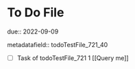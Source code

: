 # To Do File

due:: 2022-09-09

metadatafield:: todoTestFile_721_40

- [ ] Task of todoTestFile_721 1 [[Query me]]

